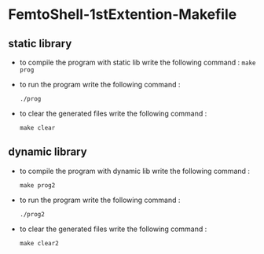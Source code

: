 # FemtoShell-1stExtention-Makefile
## static library
- to compile the program with static lib write the following command :
`make prog`
- to run the program write the following command :

  `./prog`
- to clear the generated files write the following command :

  `make clear`
## dynamic library
- to compile the program with dynamic lib write the following command :

  `make prog2`
- to run the program write the following command :

  `./prog2`
- to clear the generated files write the following command :

  `make clear2`

